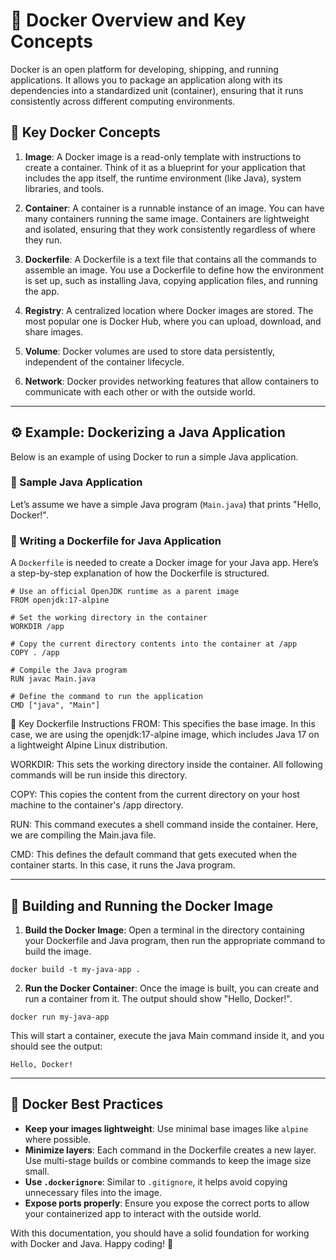 # 🐳 Docker Overview and Key Concepts

Docker is an open platform for developing, shipping, and running applications. It allows you to package an application along with its dependencies into a standardized unit (container), ensuring that it runs consistently across different computing environments.

## 🚀 Key Docker Concepts

1. **Image**: A Docker image is a read-only template with instructions to create a container. Think of it as a blueprint for your application that includes the app itself, the runtime environment (like Java), system libraries, and tools.

2. **Container**: A container is a runnable instance of an image. You can have many containers running the same image. Containers are lightweight and isolated, ensuring that they work consistently regardless of where they run.

3. **Dockerfile**: A Dockerfile is a text file that contains all the commands to assemble an image. You use a Dockerfile to define how the environment is set up, such as installing Java, copying application files, and running the app.

4. **Registry**: A centralized location where Docker images are stored. The most popular one is Docker Hub, where you can upload, download, and share images.

5. **Volume**: Docker volumes are used to store data persistently, independent of the container lifecycle.

6. **Network**: Docker provides networking features that allow containers to communicate with each other or with the outside world.

---

## ⚙️ Example: Dockerizing a Java Application

Below is an example of using Docker to run a simple Java application.

### 📝 Sample Java Application

Let’s assume we have a simple Java program (`Main.java`) that prints "Hello, Docker!".

### 🐳 Writing a Dockerfile for Java Application

A `Dockerfile` is needed to create a Docker image for your Java app. Here’s a step-by-step explanation of how the Dockerfile is structured.

```
# Use an official OpenJDK runtime as a parent image
FROM openjdk:17-alpine

# Set the working directory in the container
WORKDIR /app

# Copy the current directory contents into the container at /app
COPY . /app

# Compile the Java program
RUN javac Main.java

# Define the command to run the application
CMD ["java", "Main"]
```

🚨 Key Dockerfile Instructions
FROM: This specifies the base image. In this case, we are using the openjdk:17-alpine image, which includes Java 17 on a lightweight Alpine Linux distribution.

WORKDIR: This sets the working directory inside the container. All following commands will be run inside this directory.

COPY: This copies the content from the current directory on your host machine to the container's /app directory.

RUN: This command executes a shell command inside the container. Here, we are compiling the Main.java file.

CMD: This defines the default command that gets executed when the container starts. In this case, it runs the Java program.

---

## 🌟 Building and Running the Docker Image

1. **Build the Docker Image**: Open a terminal in the directory containing your Dockerfile and Java program, then run the appropriate command to build the image.

```
docker build -t my-java-app .
```

2. **Run the Docker Container**: Once the image is built, you can create and run a container from it. The output should show "Hello, Docker!".

```
docker run my-java-app
```

This will start a container, execute the java Main command inside it, and you should see the output:

```
Hello, Docker!
```
---

## 🧠 Docker Best Practices

- **Keep your images lightweight**: Use minimal base images like `alpine` where possible.
- **Minimize layers**: Each command in the Dockerfile creates a new layer. Use multi-stage builds or combine commands to keep the image size small.
- **Use `.dockerignore`**: Similar to `.gitignore`, it helps avoid copying unnecessary files into the image.
- **Expose ports properly**: Ensure you expose the correct ports to allow your containerized app to interact with the outside world.


With this documentation, you should have a solid foundation for working with Docker and Java. Happy coding! 🚀
